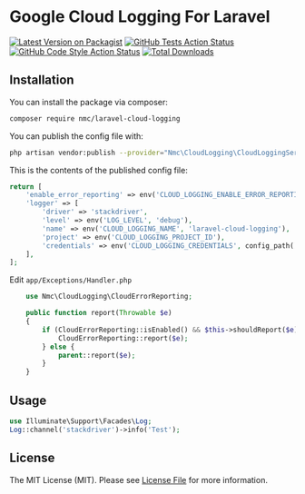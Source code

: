 # Google Cloud Logging For Laravel

[![Latest Version on Packagist](https://img.shields.io/packagist/v/nmc/laravel-cloud-logging.svg?style=flat-square)](https://packagist.org/packages/nmc/laravel-cloud-logging)
[![GitHub Tests Action Status](https://img.shields.io/github/workflow/status/nmc/laravel-cloud-logging/run-tests?label=tests)](https://github.com/nmc/laravel-cloud-logging/actions?query=workflow%3Arun-tests+branch%3Amain)
[![GitHub Code Style Action Status](https://img.shields.io/github/workflow/status/nmc/laravel-cloud-logging/Check%20&%20fix%20styling?label=code%20style)](https://github.com/nmc/laravel-cloud-logging/actions?query=workflow%3A"Check+%26+fix+styling"+branch%3Amain)
[![Total Downloads](https://img.shields.io/packagist/dt/nmc/laravel-cloud-logging.svg?style=flat-square)](https://packagist.org/packages/nmc/laravel-cloud-logging)

## Installation

You can install the package via composer:

```bash
composer require nmc/laravel-cloud-logging
```

You can publish the config file with:
```bash
php artisan vendor:publish --provider="Nmc\CloudLogging\CloudLoggingServiceProvider" --tag="cloud-logging-config"
```

This is the contents of the published config file:

```php
return [
    'enable_error_reporting' => env('CLOUD_LOGGING_ENABLE_ERROR_REPORTING', isset($_SERVER['GAE_SERVICE']) ?? false),
    'logger' => [
        'driver' => 'stackdriver',
        'level' => env('LOG_LEVEL', 'debug'),
        'name' => env('CLOUD_LOGGING_NAME', 'laravel-cloud-logging'),
        'project' => env('CLOUD_LOGGING_PROJECT_ID'),
        'credentials' => env('CLOUD_LOGGING_CREDENTIALS', config_path('stackdriver.json')),
    ],
];
```

Edit `app/Exceptions/Handler.php`
```php
    use Nmc\CloudLogging\CloudErrorReporting;

    public function report(Throwable $e)
    {
        if (CloudErrorReporting::isEnabled() && $this->shouldReport($e)) {
            CloudErrorReporting::report($e);
        } else {
            parent::report($e);
        }
    }
```

## Usage

```php
use Illuminate\Support\Facades\Log;
Log::channel('stackdriver')->info('Test');
```
## License

The MIT License (MIT). Please see [License File](LICENSE.md) for more information.
